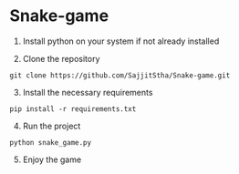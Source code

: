 # Snake-game

1. Install python on your system if not already installed

2. Clone the repository
```
git clone https://github.com/SajjitStha/Snake-game.git
```

3. Install the necessary requirements
```
pip install -r requirements.txt
```

4. Run the project
```
python snake_game.py
```

5. Enjoy the game
